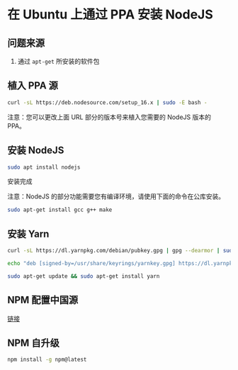 # 在 Ubuntu 上通过 PPA 安装 NodeJS

## 问题来源

1. 通过 `apt-get` 所安装的软件包

## 植入 PPA 源

```bash
curl -sL https://deb.nodesource.com/setup_16.x | sudo -E bash -
```

注意：您可以更改上面 URL 部分的版本号来植入您需要的 NodeJS 版本的 PPA。 

## 安装 NodeJS

```bash
sudo apt install nodejs
```

安装完成

注意：NodeJS 的部分功能需要您有编译环境，请使用下面的命令在公库安装。

```bash
sudo apt-get install gcc g++ make
```

## 安装 Yarn

```bash
curl -sL https://dl.yarnpkg.com/debian/pubkey.gpg | gpg --dearmor | sudo tee /usr/share/keyrings/yarnkey.gpg >/dev/null

echo "deb [signed-by=/usr/share/keyrings/yarnkey.gpg] https://dl.yarnpkg.com/debian stable main" | sudo tee /etc/apt/sources.list.d/yarn.list

sudo apt-get update && sudo apt-get install yarn
```

## NPM 配置中国源

[链接](./npm-china-source.md)

## NPM 自升级

```bash
npm install -g npm@latest
```

